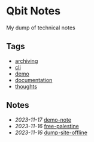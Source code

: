 # Qbit Notes

My dump of technical notes

## Tags

- [archiving](./tags/archiving)
- [cli](./tags/cli)
- [demo](./tags/demo)
- [documentation](./tags/documentation)
- [thoughts](./tags/thoughts)

## Notes

- *2023-11-17* [demo-note](./demo-note)
- *2023-11-16* [free-palestine](./free-palestine)
- *2023-11-16* [dump-site-offline](./dump-site-offline)
